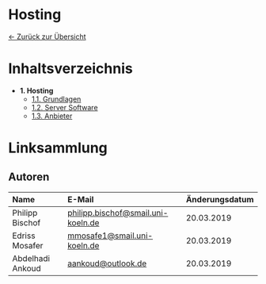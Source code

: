 # Hosting
[<- Zurück zur Übersicht](/deployment-hosting/README.md)
# Inhaltsverzeichnis
- **1. Hosting**
    - [1.1. Grundlagen](grundlagen.md)
    - [1.2. Server Software](software.md)
    - [1.3. Anbieter](anbieter.md)

# Linksammlung

## Autoren

|      Name       |               E-Mail               |  Änderungsdatum  |
|:----------------|:-----------------------------------|:-----------------|
| Philipp Bischof | philipp.bischof@smail.uni-koeln.de |    20.03.2019    |
| Edriss Mosafer  | mmosafe1@smail.uni-koeln.de        |    20.03.2019    |
| Abdelhadi Ankoud| aankoud@outlook.de                 |    20.03.2019    |
